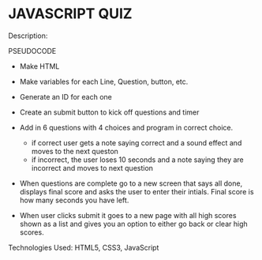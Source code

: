 # JAVASCRIPT QUIZ 


Description: 

PSEUDOCODE 

- Make HTML 
- Make variables for each Line, Question, button, etc. 
- Generate an ID for each one 

- Create an submit button to kick off questions and timer 
- Add in 6 questions with 4 choices and program in correct choice. 
    - if correct user gets a note saying correct and a sound effect and moves to the next queston 
    - if incorrect, the user loses 10 seconds and a note saying they are incorrect and moves to next question 

- When questions are complete go to a new screen that says all done, displays final score and asks the user to enter their intials. Final score is how many seconds you have left. 

- When user clicks submit it goes to a new page with all high scores shown as a list and gives you an option to either go back or clear high scores.

Technologies Used: HTML5, CSS3, JavaScript




